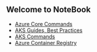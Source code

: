 ## Welcome to NoteBook


  * [Azure Core Commands](azure-core.md)
  * [AKS Guides, Best Practices](aks-guide.md)
  * [AKS Commands](aks.md)
  * [Azure Container Registry](acr.md)

